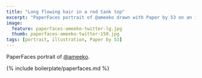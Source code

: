 ```yaml
---
title: "Long flowing hair in a red tank top"
excerpt: "PaperFaces portrait of @ameeko drawn with Paper by 53 on an iPad."
image: 
  feature: paperfaces-ameeko-twitter-lg.jpg
  thumb: paperfaces-ameeko-twitter-150.jpg
tags: [portrait, illustration, Paper by 53]
---
```


PaperFaces portrait of [@ameeko](http://twitter.com/ameeko).

{% include boilerplate/paperfaces.md %}
